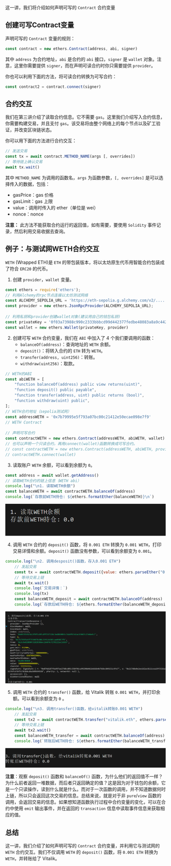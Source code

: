 
这一讲，我们将介绍如何声明可写的 `Contract` 合约变量

## **创建可写****Contract****变量**

声明可写的 `Contract` 变量的规则：

```javascript
const contract = new ethers.Contract(address, abi, signer)
```

其中 `address` 为合约地址，`abi` 是合约的 `abi` 接口，`signer` 是 `wallet` 对象。注意，这里你需要提供 `signer`，而在声明可读合约时你只需要提供 `provider`。

你也可以利用下面的方法，将可读合约转换为可写合约：

```javascript
const contract2 = contract.connect(signer)
```

## **合约交互**

我们在第三讲介绍了读取合约信息。它不需要 `gas`。这里我们介绍写入合约信息，你需要构建交易，并且支付 `gas`。该交易将由整个网络上的每个节点以及矿工验证，并改变区块链状态。

你可以用下面的方法进行合约交互：

```javascript
// 发送交易
const tx = await contract.METHOD_NAME(args [, overrides])
// 等待链上确认交易
await tx.wait()
```

其中 `METHOD_NAME` 为调用的函数名，`args` 为函数参数，`[, overrides]` 是可以选择传入的数据，包括：

- gasPrice：gas 价格
- gasLimit：gas 上限
- value：调用时传入的 ether（单位是 wei）
- nonce：nonce

**注意：** 此方法不能获取合约运行的返回值，如有需要，要使用 `Solidity` 事件记录，然后利用交易收据去查询。

## **例子：与测试网****WETH****合约交互**

`WETH` (Wrapped ETH)是 `ETH` 的带包装版本，将以太坊原生代币用智能合约包装成了符合 `ERC20` 的代币。

1. 创建 `provider`，`wallet` 变量。

```javascript
const ethers = require('ethers');
// 利用Alchemy的rpc节点连接以太坊测试网络
const ALCHEMY_SEPOLIA_URL = 'https://eth-sepolia.g.alchemy.com/v2/....';
const provider = new ethers.JsonRpcProvider(ALCHEMY_SEPOLIA_URL);

// 利用私钥和provider创建wallet对象(建议用自己的钱包私钥)
const privateKey = '0f03a73988c990c2333bbbcd99d442377fedbe48083a8a9c4426ace223c33e5d'
const wallet = new ethers.Wallet(privateKey, provider)
```

2. 创建可写 `WETH` 合约变量，我们在 `ABI` 中加入了 4 个我们要调用的函数：
   - `balanceOf(address)`：查询地址的 `WETH` 余额。
   - `deposit()`：将转入合约的 `ETH` 转为 `WETH`。
   - `transfer(address, uint256)`：转账。
   - `withdraw(uint256)`：取款。

```javascript
// WETH的ABI
const abiWETH = [
    "function balanceOf(address) public view returns(uint)",
    "function deposit() public payable",
    "function transfer(address, uint) public returns (bool)",
    "function withdraw(uint) public",
];
// WETH合约地址（sepolia测试网）
const addressWETH = '0x7b79995e5f793a07bc00c21412e50ecae098e7f9'
// WETH Contract

// 声明可写合约
const contractWETH = new ethers.Contract(addressWETH, abiWETH, wallet)
// 也可以声明一个只读合约，再用connect(wallet)函数转换成可写合约。
// const contractWETH = new ethers.Contract(addressWETH, abiWETH, provider)
// contractWETH.connect(wallet)
```

3. 读取账户 `WETH` 余额，可以看到余额为 `0`。

```javascript
const address = await wallet.getAddress()
// 读取WETH合约的链上信息（WETH abi）
console.log("\n1. 读取WETH余额")
const balanceWETH = await contractWETH.balanceOf(address)
console.log(`存款前WETH持仓: ${ethers.formatEther(balanceWETH)}\n`)
```

![](static/NYxmbQyJcoVugyxS4zZco3fgn6e.png)

4. 调用 `WETH` 合约的 `deposit()` 函数，将 `0.001 ETH` 转换为 `0.001 WETH`，打印交易详情和余额。`deposit()` 函数没有参数，可以看到余额变为 `0.001`。

```javascript
console.log("\n2. 调用desposit()函数，存入0.001 ETH")
    // 发起交易
    const tx = await contractWETH.deposit({value: ethers.parseEther("0.001")})
    // 等待交易上链
    await tx.wait()
    console.log(`交易详情：`)
    console.log(tx)
    const balanceWETH_deposit = await contractWETH.balanceOf(address)
    console.log(`存款后WETH持仓: ${ethers.formatEther(balanceWETH_deposit)}\n`)
```

![](static/RkuTbRZhZocJXzxN7AscYKqqnAb.png)

5. 调用 `WETH` 合约的 `transfer()` 函数，给 Vitalik 转账 `0.001 WETH`，并打印余额。可以看到余额变为 `0` 。

```javascript
console.log("\n3. 调用transfer()函数，给vitalik转账0.001 WETH")
    // 发起交易
    const tx2 = await contractWETH.transfer("vitalik.eth", ethers.parseEther("0.001"))
    // 等待交易上链
    await tx2.wait()
    const balanceWETH_transfer = await contractWETH.balanceOf(address)
    console.log(`转账后WETH持仓: ${ethers.formatEther(balanceWETH_transfer)}\n`)
```

![](static/JE65bztVIoYbPRxIaBLcgoxAnYe.png)

**注意**：观察 `deposit()` 函数和 `balanceOf()` 函数，为什么他们的返回值不一样？为什么前者返回一堆数据，而后者只返回确定的值？这是因为对于钱包的余额，它是一个只读操作，读到什么就是什么。而对于一次函数的调用，并不知道数据何时上链，所以只会返回这次交易的信息。总结来说，就是对于非 `pure`/`view` 函数的调用，会返回交易的信息。如果想知道函数执行过程中合约变量的变化，可以在合约中使用 `emit` 输出事件，并在返回的 `transaction` 信息中读取事件信息来获取相应的值。

## **总结**

这一讲，我们介绍了如何声明可写的 `Contract` 合约变量，并利用它与测试网的 `WETH` 合约交互。我们不仅调用 `WETH` 的 `deposit()` 函数，将 `0.001 ETH` 转换为 `WETH`，并转账给了 Vitalik。
